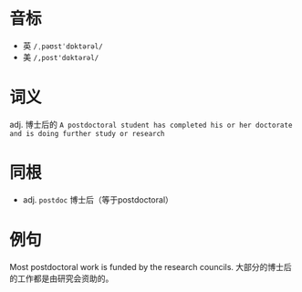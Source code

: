 # 音标

- 英 `/ˌpəʊstˈdɒktərəl/`
- 美 `/,post'dɑktərəl/`

# 词义

adj. 博士后的
`A postdoctoral student has completed his or her doctorate and is doing further study or research`

# 同根

- adj. `postdoc` 博士后（等于postdoctoral）

# 例句

Most postdoctoral work is funded by the research councils.
大部分的博士后的工作都是由研究会资助的。


